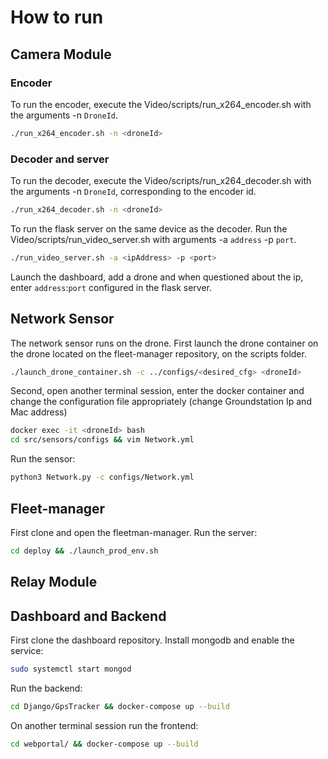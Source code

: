 # How to run

## Camera Module

### Encoder

To run the encoder, execute the Video/scripts/run_x264_encoder.sh with the arguments -n `DroneId`.
 
```sh
./run_x264_encoder.sh -n <droneId>
```

### Decoder and server

To run the decoder, execute the Video/scripts/run_x264_decoder.sh with the arguments -n `DroneId`, corresponding to the encoder id.

```sh
./run_x264_decoder.sh -n <droneId>
```

To run the flask server on the same device as the decoder. Run the Video/scripts/run_video_server.sh with arguments -a `address` -p `port`.
```sh
./run_video_server.sh -a <ipAddress> -p <port>
```
Launch the dashboard, add a drone and when questioned about the ip, enter `address`:`port` configured in the flask server.

## Network Sensor

The network sensor runs on the drone.
First launch the drone container on the drone located on the fleet-manager repository, on the scripts folder.
```sh
./launch_drone_container.sh -c ../configs/<desired_cfg> <droneId>
```
Second, open another terminal session, enter the docker container and change the configuration file appropriately (change Groundstation Ip and Mac address) 
```sh
docker exec -it <droneId> bash
cd src/sensors/configs && vim Network.yml
```
Run the sensor:
```sh
python3 Network.py -c configs/Network.yml
```

## Fleet-manager

First clone and open the fleetman-manager.
Run the server:
```sh
cd deploy && ./launch_prod_env.sh
```

## Relay Module


## Dashboard and Backend

First clone the dashboard repository.
Install mongodb and enable the service:
```sh
sudo systemctl start mongod
```
Run the backend:
```sh
cd Django/GpsTracker && docker-compose up --build
```
On another terminal session run the frontend:
```sh
cd webportal/ && docker-compose up --build
```

